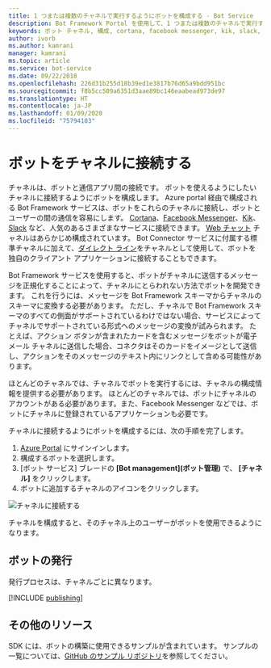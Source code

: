 ```yaml
---
title: 1 つまたは複数のチャネルで実行するようにボットを構成する - Bot Service
description: Bot Framework Portal を使用して、1 つまたは複数のチャネルで実行するようにボットを構成する方法について説明します。
keywords: ボット チャネル, 構成, cortana, facebook messenger, kik, slack, skype, azure portal
author: ivorb
ms.author: kamrani
manager: kamrani
ms.topic: article
ms.service: bot-service
ms.date: 09/22/2018
ms.openlocfilehash: 226d31b255d18b39ed1e3817b76d65a9bdd951bc
ms.sourcegitcommit: f8b5cc509a6351d3aae89bc146eaabead973de97
ms.translationtype: HT
ms.contentlocale: ja-JP
ms.lasthandoff: 01/09/2020
ms.locfileid: "75794103"
---
```

# <a name="connect-a-bot-to-channels"></a>ボットをチャネルに接続する

チャネルは、ボットと通信アプリ間の接続です。 ボットを使えるようにしたいチャネルに接続するようにボットを構成します。 Azure portal 経由で構成される Bot Framework サービスは、ボットをこれらのチャネルに接続し、ボットとユーザーの間の通信を容易にします。 [Cortana](bot-service-channel-connect-cortana.md)、[Facebook Messenger](bot-service-channel-connect-facebook.md)、[Kik](bot-service-channel-connect-kik.md)、[Slack](bot-service-channel-connect-slack.md) など、人気のあるさまざまなサービスに接続できます。 [Web チャット](bot-service-channel-connect-webchat.md) チャネルはあらかじめ構成されています。 Bot Connector サービスに付属する標準チャネルに加えて、[ダイレクト ライン](bot-service-channel-connect-directline.md)をチャネルとして使用して、ボットを独自のクライアント アプリケーションに接続することもできます。

Bot Framework サービスを使用すると、ボットがチャネルに送信するメッセージを正規化することによって、チャネルにとらわれない方法でボットを開発できます。 これを行うには、メッセージを Bot Framework スキーマからチャネルのスキーマに変換する必要があります。 ただし、チャネルで Bot Framework スキーマのすべての側面がサポートされているわけではない場合、サービスによってチャネルでサポートされている形式へのメッセージの変換が試みられます。 たとえば、アクション ボタンが含まれたカードを含むメッセージをボットが電子メール チャネルに送信した場合、コネクタはそのカードをイメージとして送信し、アクションをそのメッセージのテキスト内にリンクとして含める可能性があります。

ほとんどのチャネルでは、チャネルでボットを実行するには、チャネルの構成情報を提供する必要があります。 ほとんどのチャネルでは、ボットにチャネルのアカウントがある必要があります。また、Facebook Messenger などでは、ボットにチャネルに登録されているアプリケーションも必要です。

チャネルに接続するようにボットを構成するには、次の手順を完了します。

1. <a href="https://portal.azure.com" target="_blank">Azure Portal</a> にサインインします。
2. 構成するボットを選択します。
3. [ボット サービス] ブレードの **[Bot management]\(ボット管理\)** で、 **[チャネル]** をクリックします。
4. ボットに追加するチャネルのアイコンをクリックします。

![チャネルに接続する](./media/channels/connect-to-channels.png)

チャネルを構成すると、そのチャネル上のユーザーがボットを使用できるようになります。

## <a name="publish-a-bot"></a>ボットの発行

発行プロセスは、チャネルごとに異なります。

[!INCLUDE [publishing](./includes/snippet-publish-to-channel.md)]

## <a name="additional-resources"></a>その他のリソース

SDK には、ボットの構築に使用できるサンプルが含まれています。 サンプルの一覧については、[GitHub のサンプル リポジトリ](https://github.com/Microsoft/BotBuilder-samples)を参照してください。
